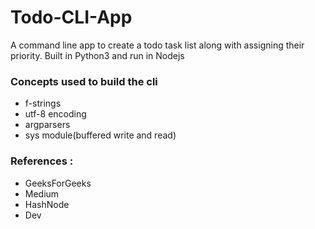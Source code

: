 # Todo-CLI-App

A command line app to create a todo task list along with assigning their priority. Built in Python3 and run in Nodejs 

### Concepts used to build the cli

* f-strings
* utf-8 encoding
* argparsers
* sys module(buffered write and read)

### References :

* GeeksForGeeks
* Medium
* HashNode
* Dev



